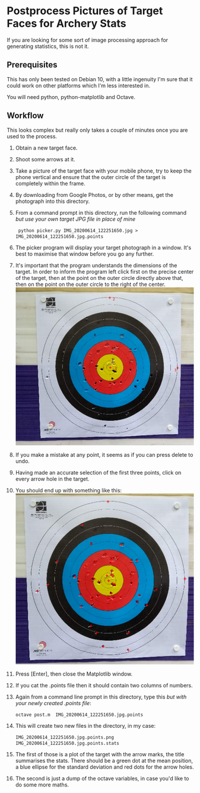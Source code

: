 # Postprocess Pictures of Target Faces for Archery Stats

If you are looking for some sort of image processing approach 
for generating statistics, this is not it.

## Prerequisites

This has only been tested on Debian 10, with a little ingenuity 
I'm sure that it could work on other platforms which I'm less 
interested in.

You will need python, python-matplotlib and Octave.

## Workflow

This looks complex but really only takes a couple of minutes once you
are used to the process.

1. Obtain a new target face.
2. Shoot some arrows at it.
3. Take a picture of the target face with your mobile phone, try to keep the phone vertical and ensure that the outer circle of the target is completely within the frame. 
4. By downloading from Google Photos, or by other means, get the photograph into this directory.
5. From a command prompt in this directory, run the following command _but use your own target JPG file in place of mine_

        python picker.py IMG_20200614_122251650.jpg > IMG_20200614_122251650.jpg.points

6. The picker program will display your target photograph in a window. It's best to maximise that window before you go any further.
7. It's important that the program understands the dimensions of the target. In order to inform the program left click first on the precise center of the target, then at the point on the outer circle directly above that, then on the point on the outer circle to the right of the center. ![First three points](./2020-06-14_19-28.png)
8. If you make a mistake at any point, it seems as if you can press delete to undo.
9. Having made an accurate selection of the first three points, click on every arrow hole in the target.
10. You should end up with something like this: ![All points added](./2020-06-14_19-40.png)
11. Press [Enter], then close the Matplotlib window.
12. If you cat the .points file then it should contain two columns of numbers.
13. Again from a command line prompt in this directory, type this _but with your newly created .points file_:

        octave post.m  IMG_20200614_122251650.jpg.points

14. This will create two new files in the directory, in my case:

        IMG_20200614_122251650.jpg.points.png
        IMG_20200614_122251650.jpg.points.stats 

15. The first of those is a plot of the target with the arrow marks, the title summarises the stats. There should be a green dot at the mean position, a blue ellipse for the standard deviation and red dots for the arrow holes.
16. The second is just a dump of the octave variables, in case you'd like to do some more maths.






